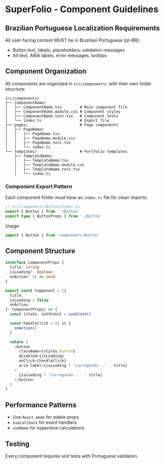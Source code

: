 # SuperFolio - Component Guidelines

## Brazilian Portuguese Localization Requirements

All user-facing content MUST be in Brazilian Portuguese (pt-BR):

- Button text, labels, placeholders, validation messages
- Alt text, ARIA labels, error messages, tooltips

## Component Organization

All components are organized in `src/components/` with their own folder structure:

```
src/components/
├── ComponentName/
│   ├── ComponentName.tsx        # Main component file
│   ├── ComponentName.module.css # Component styles
│   ├── ComponentName.test.tsx   # Component tests
│   └── index.ts                 # Export file
├── pages/                       # Page components
│   ├── PageName/
│   │   ├── PageName.tsx
│   │   ├── PageName.module.css
│   │   ├── PageName.test.tsx
│   │   └── index.ts
└── templates/                   # Portfolio templates
    ├── TemplateName/
    │   ├── TemplateName.tsx
    │   ├── TemplateName.module.css
    │   ├── TemplateName.test.tsx
    │   └── index.ts
```

### Component Export Pattern

Each component folder must have an `index.ts` file for clean imports:

```typescript
// src/components/Button/index.ts
export { Button } from './Button'
export type { ButtonProps } from './Button'
```

Usage:

```typescript
import { Button } from 'components/Button'
```

## Component Structure

```typescript
interface ComponentProps {
  title: string
  isLoading?: boolean
  onAction: () => void
}

export const Component = ({
  title,
  isLoading = false,
  onAction,
}: ComponentProps) => {
  const [state, setState] = useState()

  const handleClick = () => {
    onAction()
  }

  return (
    <button
      className={styles.button}
      disabled={isLoading}
      onClick={handleClick}
      aria-label={isLoading ? 'Carregando...' : title}
    >
      {isLoading ? 'Carregando...' : title}
    </button>
  )
}
```

## Performance Patterns

- Use `React.memo` for stable props
- `useCallback` for event handlers
- `useMemo` for expensive calculations

## Testing

Every component requires unit tests with Portuguese validation.
